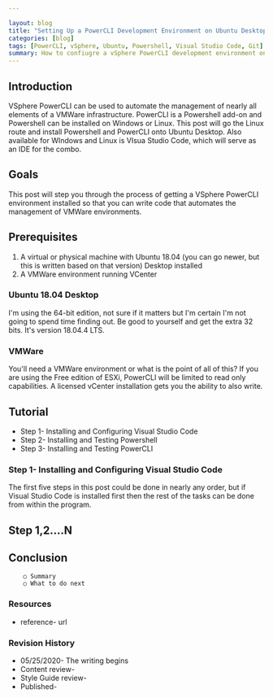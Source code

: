 ```yaml
---

layout: blog
title: "Setting Up a PowerCLI Development Environment on Ubuntu Desktop"
categories: [blog]
tags: [PowerCLI, vSphere, Ubuntu, Powershell, Visual Studio Code, Git]
summary: How to confiugre a vSphere PowerCLI development environment on Ubuntu Linux Desktop using Microsoft Powershell and Visual Studio along with GitHub.
---
```


## Introduction

VSphere PowerCLI can be used to automate the management of nearly all elements of a VMWare infrastructure.  PowerCLI is a Powershell add-on and Powershell can be installed on Windows or Linux.  This post will go the Linux route and install Powershell and PowerCLI onto Ubuntu Desktop.  Also available for WIndows and Linux is VIsua Studio Code, which will serve as an IDE for the combo.

## Goals

This post will step you through the process of getting a VSphere PowerCLI environment installed so that you can write code that automates the management of VMWare environments.

## Prerequisites

1. A virtual or physical machine with Ubuntu 18.04 (you can go newer, but this is written based on that version) Desktop installed
1. A VMWare environment running VCenter

### Ubuntu 18.04 Desktop

I'm using the 64-bit edition, not sure if it matters but I'm certain I'm not going to spend time finding out.  Be good to yourself and get the extra 32 bits.  It's version 18.04.4 LTS.

### VMWare

You'll need a VMWare environment or what is the point of all of this?  If you are using the Free edition of ESXi, PowerCLI will be limited to read only capabilities.  A licensed vCenter installation gets you the ability to also write.

## Tutorial

- Step 1- Installing and Configuring Visual Studio Code
- Step 2- Installing and Testing Powershell
- Step 3- Installing and Testing PowerCLI

### Step 1- Installing and Configuring Visual Studio Code

The first five steps in this post could be done in nearly any order, but if Visual Studio Code is installed first then the rest of the tasks can be done from within the program.

## Step 1,2….N



## Conclusion
		○ Summary
		○ What to do next
### Resources
* reference- url

### Revision History
* 05/25/2020- The writing begins
* Content review-
* Style Guide review-
* Published-